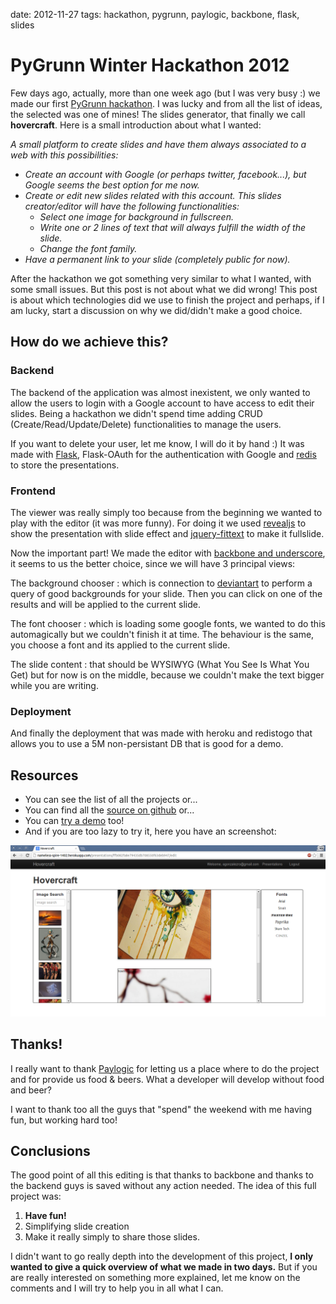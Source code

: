 date: 2012-11-27
tags: hackathon, pygrunn, paylogic, backbone, flask, slides

PyGrunn Winter Hackathon 2012
=============================

Few days ago, actually, more than one week ago (but I was very busy :)
we made our first [PyGrunn
hackathon](http://paylogic.github.com/winter-hackathon/). I was lucky
and from all the list of ideas, the selected was one of mines! The
slides generator, that finally we call **hovercraft**. Here is a small
introduction about what I wanted:

*A small platform to create slides and have them always associated to a
web with this possibilities:*

- *Create an account with Google (or perhaps twitter, facebook...), but Google seems the best option for me now.*
- *Create or edit new slides related with this account. This slides creator/editor will have the following functionalities:*
  + *Select one image for background in fullscreen.*
  + *Write one or 2 lines of text that will always fulfill the width of the slide.*
  + *Change the font family.*
- *Have a permanent link to your slide (completely public for now).*

After the hackathon we got something very similar to what I wanted, with
some small issues. But this post is not about what we did wrong! This
post is about which technologies did we use to finish the project and
perhaps, if I am lucky, start a discussion on why we did/didn't make a
good choice.

How do we achieve this?
-----------------------

### Backend

The backend of the application was almost inexistent, we only wanted to
allow the users to login with a Google account to have access to edit
their slides. Being a hackathon we didn't spend time adding CRUD
(Create/Read/Update/Delete) functionalities to manage the users.

If you want to delete your user, let me know, I will do it by hand :) It
was made with [Flask](http://flask.pocoo.org/), Flask-OAuth for the
authentication with Google and [redis](http://redis.io/) to store the
presentations.

### Frontend

The viewer was really simply too because from the beginning we wanted to
play with the editor (it was more funny). For doing it we used
[revealjs](http://lab.hakim.se/reveal-js/#/) to show the presentation
with slide effect and [jquery-fittext](http://fittextjs.com/) to make it
fullslide.

Now the important part! We made the editor with [backbone and
underscore](http://agonzalezro.github.com/backbonejs-underscore-small-intro.html),
it seems to us the better choice, since we will have 3 principal views:

The background chooser
:   which is connection to [deviantart](http://www.deviantart.com/) to
    perform a query of good backgrounds for your slide. Then you can
    click on one of the results and will be applied to the current
    slide.

The font chooser
:   which is loading some google fonts, we wanted to do this
    automagically but we couldn't finish it at time. The behaviour is
    the same, you choose a font and its applied to the current slide.

The slide content
:   that should be WYSIWYG (What You See Is What You Get) but for now is
    on the middle, because we couldn't make the text bigger while you
    are writing.

### Deployment

And finally the deployment that was made with heroku and redistogo that
allows you to use a 5M non-persistant DB that is good for a demo.

Resources
---------

-   You can see the list of all the projects or...
-   You can find all the [source on
    github](https://github.com/agonzalezro/hovercraft) or...
-   You can [try a demo](http://nameless-spire-1402.herokuapp.com/) too!
-   And if you are too lazy to try it, here you have an screenshot:

![image](static/hovercraft.png)

Thanks!
-------

I really want to thank [Paylogic](http://www.paylogic.nl) for letting us
a place where to do the project and for provide us food & beers. What a
developer will develop without food and beer?

I want to thank too all the guys that "spend" the weekend with me having
fun, but working hard too!

Conclusions
-----------

The good point of all this editing is that thanks to backbone and thanks
to the backend guys is saved without any action needed. The idea of this
full project was:

1.  **Have fun!**
2.  Simplifying slide creation
3.  Make it really simply to share those slides.

I didn't want to go really depth into the development of this project,
**I only wanted to give a quick overview of what we made in two days.**
But if you are really interested on something more explained, let me
know on the comments and I will try to help you in all what I can.
